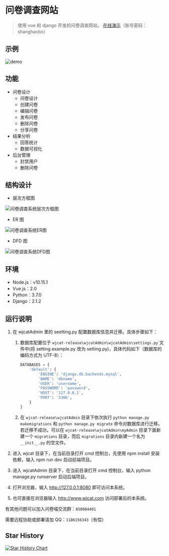 # 问卷调查网站

> 使用 vue 和 django 开发的问卷调查网站。
> [在线演示](https://wjcat.com)（账号密码：shanghaobo）

## 示例

![demo](demo.gif)

## 功能

- 问卷设计
  - 问卷设计
  - 创建问卷
  - 编辑问卷
  - 发布问卷
  - 删除问卷
  - 分享问卷
- 结果分析
  - 回答统计
  - 数据可视化
- 后台管理
  - 封禁用户
  - 删除问卷

## 结构设计

- 层次方框图

![问卷调查系统层次方框图](问卷调查系统层次方框图.png)

- ER 图

![问卷调查系统ER图](问卷调查系统ER图.png)

- DFD 图

![问卷调查系统DFD图](问卷调查系统DFD图.png)

## 环境

- Node.js：v10.15.1
- Vue.js：2.0
- Python：3.7.0
- Django：2.1.2

## 运行说明

1. 在 wjcatAdmin 里的 seetting.py 配置数据库信息并迁移。具体步骤如下：

   1. 数据库配置位于 `wjcat-release\wjcatAdmin\wjcatAdmin\settings.py` 文件中(将 setting.example.py 改为 setting.py)，具体代码如下（数据库的编码方式为 UTF-8）：

      ```py
      DATABASES = {
          'default': {
              'ENGINE': 'django.db.backends.mysql',
              'NAME': 'dbname',
              'USER': 'username',
              'PASSWORD': 'password',
              'HOST': '127.0.0.1',
              'PORT': '3306',
          }
      }
      ```

   2. 在 `wjcat-release\wjcatAdmin` 目录下依次执行 `python manage.py makemigrations` 和 `python manage.py migrate` 命令对数据库进行迁移。若迁移不成功，可以在 `wjcat-release\wjcatAdmin\myAdmin` 目录下面新建一个 `migrations` 目录，而后 `migrations` 目录内新建一个名为 `__init__.py` 的空文件。

2. 进入 wjcat 目录下，在当前目录打开 cmd 控制台，先使用 npm install 安装依赖，输入 npm run dev 启动前端项目。
3. 进入 wjcatAdmin 目录下，在当前目录打开 cmd 控制台，输入 python manage.py runserver 启动后端项目。
4. 打开浏览器，输入 http://127.0.0.1:8080 即可访问本系统。
5. 也可直接在浏览器输入 http://www.wjcat.com 访问部署后的本系统。

有其他问题可以加入问卷喵交流群：`850804401`

需要远程协助或部署请加 QQ：`1186156343`（有偿）

## Star History

[![Star History Chart](https://api.star-history.com/svg?repos=shanghaobo/wjcat-release&type=Date)](https://star-history.com/#shanghaobo/wjcat-release&Date)
